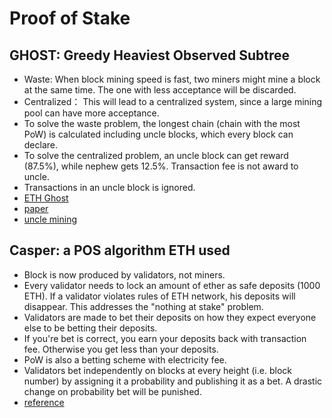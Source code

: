 Proof of Stake
==
## GHOST: Greedy Heaviest Observed Subtree
- Waste: When block mining speed is fast, two miners might mine a block at the same time. The one with less acceptance will be discarded.
- Centralized： This will lead to a centralized system, since a large mining pool can have  more acceptance.
- To solve the waste problem, the longest chain (chain with the most PoW) is calculated including uncle blocks, which every block can declare.
- To solve the centralized problem, an uncle block can get reward (87.5%), while nephew gets 12.5%. Transaction fee is not award to uncle.
- Transactions in an uncle block is ignored.
- [ETH Ghost](https://github.com/ethereum/wiki/wiki/White-Paper#modified-ghost-implementation)
- [paper](https://eprint.iacr.org/2013/881.pdf)
- [uncle mining](https://bitslog.wordpress.com/2016/04/28/uncle-mining-an-ethereum-consensus-protocol-flaw/)

## Casper: a POS algorithm ETH used
- Block is now produced by validators, not miners.
- Every validator needs to lock an amount of ether as safe deposits (1000 ETH). If a validator violates rules of ETH network, his deposits will disappear. This addresses the "nothing at stake" problem.
- Validators are made to bet their deposits on how they expect everyone else to be betting their deposits.
- If you're bet is correct, you earn your deposits back with transaction fee. Otherwise you get less than your deposits. 
- PoW is also a betting scheme with electricity fee.
- Validators bet independently on blocks at every height (i.e. block number) by assigning it a probability and publishing it as a bet. A drastic change on probability bet will be punished.
- [reference](https://blog.ethereum.org/2015/08/01/introducing-casper-friendly-ghost/)
